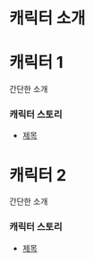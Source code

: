 # 캐릭터 소개

# 캐릭터 1

간단한 소개

### 캐릭터 스토리

* [제목](./player.html?episode=chr0101)

# 캐릭터 2

간단한 소개

### 캐릭터 스토리

* [제목](./player.html?episode=chr0201)
